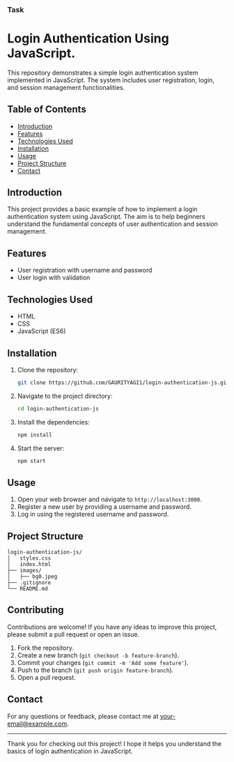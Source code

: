 ### Task 
# Login Authentication Using JavaScript.

This repository demonstrates a simple login authentication system implemented in JavaScript. The system includes user registration, login, and session management functionalities.

## Table of Contents

- [Introduction](#introduction)
- [Features](#features)
- [Technologies Used](#technologies-used)
- [Installation](#installation)
- [Usage](#usage)
- [Project Structure](#project-structure)
- [Contact](#contact)

## Introduction

This project provides a basic example of how to implement a login authentication system using JavaScript. The aim is to help beginners understand the fundamental concepts of user authentication and session management.

## Features

- User registration with username and password
- User login with validation

## Technologies Used

- HTML
- CSS
- JavaScript (ES6)

## Installation

1. Clone the repository:
   ```bash
   git clone https://github.com/GAURITYAGI1/login-authentication-js.git
   ```
2. Navigate to the project directory:
   ```bash
   cd login-authentication-js
   ```
3. Install the dependencies:
   ```bash
   npm install
   ```
4. Start the server:
   ```bash
   npm start
   ```

## Usage

1. Open your web browser and navigate to `http://localhost:3000`.
2. Register a new user by providing a username and password.
3. Log in using the registered username and password.

## Project Structure

```
login-authentication-js/
│   styles.css
│   index.html
├── images/
│   ├── bg0.jpeg
├── .gitignore
└── README.md
```

## Contributing

Contributions are welcome! If you have any ideas to improve this project, please submit a pull request or open an issue.

1. Fork the repository.
2. Create a new branch (`git checkout -b feature-branch`).
3. Commit your changes (`git commit -m 'Add some feature'`).
4. Push to the branch (`git push origin feature-branch`).
5. Open a pull request.

## Contact

For any questions or feedback, please contact me at [your-email@example.com](mailto:gaurityagi7524@gmail.com).

---

Thank you for checking out this project! I hope it helps you understand the basics of login authentication in JavaScript.
